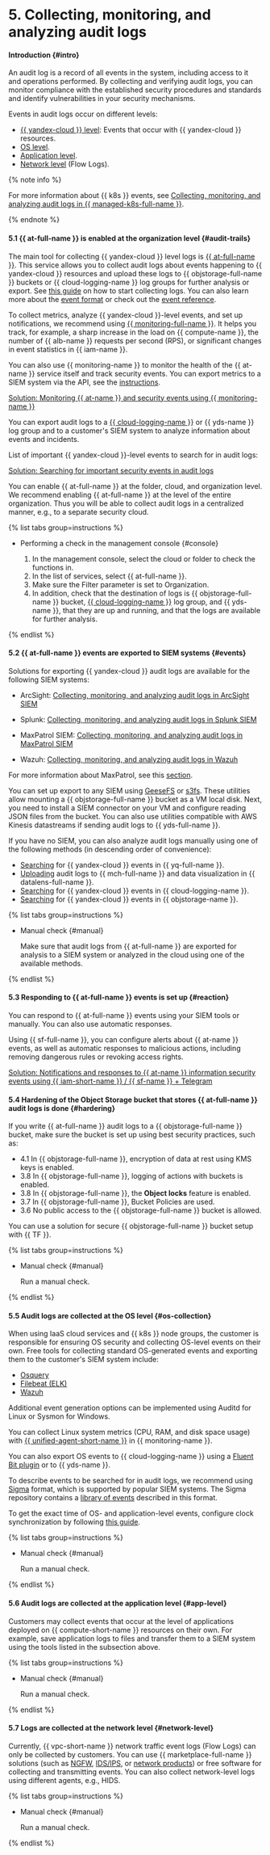 # 5. Collecting, monitoring, and analyzing audit logs


#### Introduction {#intro}

An audit log is a record of all events in the system, including access to it and operations performed. By collecting and verifying audit logs, you can monitor compliance with the established security procedures and standards and identify vulnerabilities in your security mechanisms.

Events in audit logs occur on different levels:
* [{{ yandex-cloud }} level](#cloud-level): Events that occur with {{ yandex-cloud }} resources.
* [OS level](#os-level).
* [Application level](#app-level).
* [Network level](#network-level) (Flow Logs).

{% note info %}

For more information about {{ k8s }} events, see [Collecting, monitoring, and analyzing audit logs in {{ managed-k8s-full-name }}](../../../security/domains/kubernetes.md#collection-monitoring-analysis-audit-logs).

{% endnote %}

#### 5.1 {{ at-full-name }} is enabled at the organization level {#audit-trails}

The main tool for collecting {{ yandex-cloud }} level logs is [{{ at-full-name }}](../../../audit-trails/concepts/index.md). This service allows you to collect audit logs about events happening to {{ yandex-cloud }} resources and upload these logs to {{ objstorage-full-name }} buckets or {{ cloud-logging-name }} log groups for further analysis or export. See [this guide](../../../audit-trails/quickstart.md) on how to start collecting logs. You can also learn more about the [event format](../../../audit-trails/concepts/format.md) or check out the [event reference](../../../audit-trails/concepts/events.md).

To collect metrics, analyze {{ yandex-cloud }}-level events, and set up notifications, we recommend using [{{ monitoring-full-name }}](../../../monitoring/). It helps you track, for example, a sharp increase in the load on {{ compute-name }}, the number of {{ alb-name }} requests per second (RPS), or significant changes in event statistics in {{ iam-name }}.

You can also use {{ monitoring-name }} to monitor the health of the {{ at-name }} service itself and track security events. You can export metrics to a SIEM system via the API, see the [instructions](../../../monitoring/operations/metric/get.md).

[Solution: Monitoring {{ at-name }} and security events using {{ monitoring-name }}](https://github.com/yandex-cloud-examples/yc-audit-trails-monitoring)

You can export audit logs to a [{{ cloud-logging-name }}](../../../logging/) or {{ yds-name }} log group and to a customer's SIEM system to analyze information about events and incidents.

List of important {{ yandex-cloud }}-level events to search for in audit logs:

[Solution: Searching for important security events in audit logs](https://github.com/yandex-cloud/yc-solution-library-for-security/tree/master/auditlogs/_use_cases_and_searches)

You can enable {{ at-full-name }} at the folder, cloud, and organization level. We recommend enabling {{ at-full-name }} at the level of the entire organization. Thus you will be able to collect audit logs in a centralized manner, e.g., to a separate security cloud.

{% list tabs group=instructions %}

- Performing a check in the management console {#console}

   1. In the management console, select the cloud or folder to check the functions in.
   1. In the list of services, select {{ at-full-name }}.
   1. Make sure the Filter parameter is set to Organization.
   1. In addition, check that the destination of logs is {{ objstorage-full-name }} bucket, [{{ cloud-logging-name }}](../../../logging/) log group, and {{ yds-name }}, that they are up and running, and that the logs are available for further analysis.

{% endlist %}

#### 5.2 {{ at-full-name }} events are exported to SIEM systems {#events}

Solutions for exporting {{ yandex-cloud }} audit logs are available for the following SIEM systems:


* ArcSight: [Collecting, monitoring, and analyzing audit logs in ArcSight SIEM](https://github.com/yandex-cloud-examples/yc-export-auditlogs-to-arcsight)

* Splunk: [Collecting, monitoring, and analyzing audit logs in Splunk SIEM](https://github.com/yandex-cloud-examples/yc-export-auditlogs-to-splunk)

* MaxPatrol SIEM: [Collecting, monitoring, and analyzing audit logs in MaxPatrol SIEM](../../../audit-trails/tutorials/maxpatrol.md)

* Wazuh: [Collecting, monitoring, and analyzing audit logs in Wazuh](https://github.com/yandex-cloud-examples/yc-export-auditlogs-to-wazuh/blob/main/README-en.md)

For more information about MaxPatrol, see this [section](../../../audit-trails/tutorials/maxpatrol.md).

You can set up export to any SIEM using [GeeseFS](../../../storage/tools/geesefs.md) or [s3fs](../../../storage/tools/s3fs.md). These utilities allow mounting a {{ objstorage-full-name }} bucket as a VM local disk. Next, you need to install a SIEM connector on your VM and configure reading JSON files from the bucket. You can also use utilities compatible with AWS Kinesis datastreams if sending audit logs to {{ yds-full-name }}.

If you have no SIEM, you can also analyze audit logs manually using one of the following methods (in descending order of convenience):

* [Searching](../../../audit-trails/tutorials/query.md) for {{ yandex-cloud }} events in {{ yq-full-name }}.
* [Uploading](../../../audit-trails/tutorials/logs-analysis.md) audit logs to {{ mch-full-name }} and data visualization in {{ datalens-full-name }}.
* [Searching](../../../audit-trails/tutorials/search-cloud-logging.md) for {{ yandex-cloud }} events in {{ cloud-logging-name }}.
* [Searching](../../../audit-trails/tutorials/search-bucket.md) for {{ yandex-cloud }} events in {{ objstorage-name }}.

{% list tabs group=instructions %}

- Manual check {#manual}

   Make sure that audit logs from {{ at-full-name }} are exported for analysis to a SIEM system or analyzed in the cloud using one of the available methods.

{% endlist %}

#### 5.3 Responding to {{ at-full-name }} events is set up {#reaction}

You can respond to {{ at-full-name }} events using your SIEM tools or manually. You can also use automatic responses.

Using {{ sf-full-name }}, you can configure alerts about {{ at-name }} events, as well as automatic responses to malicious actions, including removing dangerous rules or revoking access rights.

[Solution: Notifications and responses to {{ at-name }} information security events using {{ iam-short-name }} / {{ sf-name }} + Telegram](https://github.com/yandex-cloud-examples/yc-audit-trails-automatic-response)

#### 5.4 Hardening of the Object Storage bucket that stores {{ at-full-name }} audit logs is done {#hardering}

If you write {{ at-full-name }} audit logs to a {{ objstorage-full-name }} bucket, make sure the bucket is set up using best security practices, such as:

* 4.1 In {{ objstorage-full-name }}, encryption of data at rest using KMS keys is enabled.
* 3.8 In {{ objstorage-full-name }}, logging of actions with buckets is enabled.
* 3.8 In {{ objstorage-full-name }}, the **Object locks** feature is enabled.
* 3.7 In {{ objstorage-full-name }}, Bucket Policies are used.
* 3.6 No public access to the {{ objstorage-full-name }} bucket is allowed.

You can use a solution for secure {{ objstorage-full-name }} bucket setup with {{ TF }}.

{% list tabs group=instructions %}

- Manual check {#manual}

   Run a manual check.

{% endlist %}

#### 5.5 Audit logs are collected at the OS level {#os-collection}

When using IaaS cloud services and {{ k8s }} node groups, the customer is responsible for ensuring OS security and collecting OS-level events on their own. Free tools for collecting standard OS-generated events and exporting them to the customer's SIEM system include:
* [Osquery](https://osquery.io/)
* [Filebeat (ELK)](https://www.elastic.co/guide/en/beats/filebeat/current/filebeat-module-system.html)
* [Wazuh](https://documentation.wazuh.com/current/getting-started/use_cases/log_analysis.html)

Additional event generation options can be implemented using Auditd for Linux or Sysmon for Windows.

You can collect Linux system metrics (CPU, RAM, and disk space usage) with [{{ unified-agent-short-name }}](../../../monitoring/concepts/data-collection/unified-agent/index.md) in {{ monitoring-name }}.

You can also export OS events to {{ cloud-logging-name }} using a [Fluent Bit plugin](https://github.com/yandex-cloud/fluent-bit-plugin-yandex) or to {{ yds-name }}.

To describe events to be searched for in audit logs, we recommend using [Sigma](https://github.com/SigmaHQ/sigma) format, which is supported by popular SIEM systems. The Sigma repository contains a [library of events](https://github.com/SigmaHQ/sigma/tree/master/rules) described in this format.

To get the exact time of OS- and application-level events, configure clock synchronization by following [this guide](../../../compute/tutorials/ntp.md).

{% list tabs group=instructions %}

- Manual check {#manual}

   Run a manual check.

{% endlist %}

#### 5.6 Audit logs are collected at the application level {#app-level}

Customers may collect events that occur at the level of applications deployed on {{ compute-short-name }} resources on their own. For example, save application logs to files and transfer them to a SIEM system using the tools listed in the subsection above.

{% list tabs group=instructions %}

- Manual check {#manual}

   Run a manual check.

{% endlist %}

#### 5.7 Logs are collected at the network level {#network-level}

Currently, {{ vpc-short-name }} network traffic event logs (Flow Logs) can only be collected by customers. You can use {{ marketplace-full-name }} solutions (such as [NGFW](/marketplace?tab=software&search=NGFW), [IDS/IPS](/marketplace?tab=software&search=IDS%2FIPS), or [network products](/marketplace?categories=network)) or free software for collecting and transmitting events. You can also collect network-level logs using different agents, e.g., HIDS.

{% list tabs group=instructions %}

- Manual check {#manual}

   Run a manual check.

{% endlist %}
